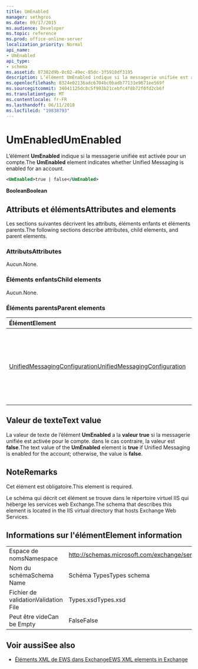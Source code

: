 ```yaml
---
title: UmEnabled
manager: sethgros
ms.date: 09/17/2015
ms.audience: Developer
ms.topic: reference
ms.prod: office-online-server
localization_priority: Normal
api_name:
- UmEnabled
api_type:
- schema
ms.assetid: 87382d9b-0c02-49ec-85dc-3f5918df3195
description: L’élément UmEnabled indique si la messagerie unifiée est activée pour un compte.
ms.openlocfilehash: 8324e02136adc6704bc0badb77131e9671ee569f
ms.sourcegitcommit: 34041125dc8c5f993b21cebfc4f8b72f0fd2cb6f
ms.translationtype: MT
ms.contentlocale: fr-FR
ms.lasthandoff: 06/11/2018
ms.locfileid: "19838793"
---
```

# <a name="umenabled"></a><span data-ttu-id="deb4f-103">UmEnabled</span><span class="sxs-lookup"><span data-stu-id="deb4f-103">UmEnabled</span></span>

<span data-ttu-id="deb4f-104">L’élément **UmEnabled** indique si la messagerie unifiée est activée pour un compte.</span><span class="sxs-lookup"><span data-stu-id="deb4f-104">The **UmEnabled** element indicates whether Unified Messaging is enabled for an account.</span></span> 
  
```XML
<UmEnabled>true | false</UmEnabled>
```

 <span data-ttu-id="deb4f-105">**Boolean**</span><span class="sxs-lookup"><span data-stu-id="deb4f-105">**Boolean**</span></span>
## <a name="attributes-and-elements"></a><span data-ttu-id="deb4f-106">Attributs et éléments</span><span class="sxs-lookup"><span data-stu-id="deb4f-106">Attributes and elements</span></span>

<span data-ttu-id="deb4f-107">Les sections suivantes décrivent les attributs, éléments enfants et éléments parents.</span><span class="sxs-lookup"><span data-stu-id="deb4f-107">The following sections describe attributes, child elements, and parent elements.</span></span>
  
### <a name="attributes"></a><span data-ttu-id="deb4f-108">Attributs</span><span class="sxs-lookup"><span data-stu-id="deb4f-108">Attributes</span></span>

<span data-ttu-id="deb4f-109">Aucun.</span><span class="sxs-lookup"><span data-stu-id="deb4f-109">None.</span></span>
  
### <a name="child-elements"></a><span data-ttu-id="deb4f-110">Éléments enfants</span><span class="sxs-lookup"><span data-stu-id="deb4f-110">Child elements</span></span>

<span data-ttu-id="deb4f-111">Aucun.</span><span class="sxs-lookup"><span data-stu-id="deb4f-111">None.</span></span>
  
### <a name="parent-elements"></a><span data-ttu-id="deb4f-112">Éléments parents</span><span class="sxs-lookup"><span data-stu-id="deb4f-112">Parent elements</span></span>

|<span data-ttu-id="deb4f-113">**Élément**</span><span class="sxs-lookup"><span data-stu-id="deb4f-113">**Element**</span></span>|<span data-ttu-id="deb4f-114">**Description**</span><span class="sxs-lookup"><span data-stu-id="deb4f-114">**Description**</span></span>|
|:-----|:-----|
|[<span data-ttu-id="deb4f-115">UnifiedMessagingConfiguration</span><span class="sxs-lookup"><span data-stu-id="deb4f-115">UnifiedMessagingConfiguration</span></span>](unifiedmessagingconfiguration.md) <br/> |<span data-ttu-id="deb4f-116">Contient des informations de configuration de service pour le service de messagerie unifiée.</span><span class="sxs-lookup"><span data-stu-id="deb4f-116">Contains service configuration information for the Unified Messaging service.</span></span>  <br/> |
   
## <a name="text-value"></a><span data-ttu-id="deb4f-117">Valeur de texte</span><span class="sxs-lookup"><span data-stu-id="deb4f-117">Text value</span></span>

<span data-ttu-id="deb4f-118">La valeur de texte de l’élément **UmEnabled** a la **valeur true** si la messagerie unifiée est activée pour le compte. dans le cas contraire, la valeur est **false**.</span><span class="sxs-lookup"><span data-stu-id="deb4f-118">The text value of the **UmEnabled** element is **true** if Unified Messaging is enabled for the account; otherwise, the value is **false**.</span></span>
  
## <a name="remarks"></a><span data-ttu-id="deb4f-119">Note</span><span class="sxs-lookup"><span data-stu-id="deb4f-119">Remarks</span></span>

<span data-ttu-id="deb4f-120">Cet élément est obligatoire.</span><span class="sxs-lookup"><span data-stu-id="deb4f-120">This element is required.</span></span>
  
<span data-ttu-id="deb4f-121">Le schéma qui décrit cet élément se trouve dans le répertoire virtuel IIS qui héberge les services web Exchange.</span><span class="sxs-lookup"><span data-stu-id="deb4f-121">The schema that describes this element is located in the IIS virtual directory that hosts Exchange Web Services.</span></span>
  
## <a name="element-information"></a><span data-ttu-id="deb4f-122">Informations sur l'élément</span><span class="sxs-lookup"><span data-stu-id="deb4f-122">Element information</span></span>

|||
|:-----|:-----|
|<span data-ttu-id="deb4f-123">Espace de noms</span><span class="sxs-lookup"><span data-stu-id="deb4f-123">Namespace</span></span>  <br/> |http://schemas.microsoft.com/exchange/services/2006/types  <br/> |
|<span data-ttu-id="deb4f-124">Nom du schéma</span><span class="sxs-lookup"><span data-stu-id="deb4f-124">Schema Name</span></span>  <br/> |<span data-ttu-id="deb4f-125">Schéma Types</span><span class="sxs-lookup"><span data-stu-id="deb4f-125">Types schema</span></span>  <br/> |
|<span data-ttu-id="deb4f-126">Fichier de validation</span><span class="sxs-lookup"><span data-stu-id="deb4f-126">Validation File</span></span>  <br/> |<span data-ttu-id="deb4f-127">Types.xsd</span><span class="sxs-lookup"><span data-stu-id="deb4f-127">Types.xsd</span></span>  <br/> |
|<span data-ttu-id="deb4f-128">Peut être vide</span><span class="sxs-lookup"><span data-stu-id="deb4f-128">Can be Empty</span></span>  <br/> |<span data-ttu-id="deb4f-129">False</span><span class="sxs-lookup"><span data-stu-id="deb4f-129">False</span></span>  <br/> |
   
## <a name="see-also"></a><span data-ttu-id="deb4f-130">Voir aussi</span><span class="sxs-lookup"><span data-stu-id="deb4f-130">See also</span></span>



- [<span data-ttu-id="deb4f-131">Éléments XML de EWS dans Exchange</span><span class="sxs-lookup"><span data-stu-id="deb4f-131">EWS XML elements in Exchange</span></span>](ews-xml-elements-in-exchange.md)


